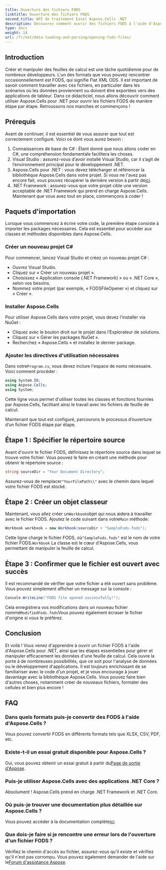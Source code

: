 ```yaml
---
title: Ouverture des fichiers FODS
linktitle: Ouverture des fichiers FODS
second_title: API de traitement Excel Aspose.Cells .NET
description: Découvrez comment ouvrir des fichiers FODS à l'aide d'Aspose.Cells pour .NET grâce à ce guide étape par étape. Idéal pour les développeurs souhaitant manipuler les données d'une feuille de calcul de manière transparente.
type: docs
weight: 14
url: /fr/net/data-loading-and-parsing/opening-fods-files/
---
```

## Introduction
Créer et manipuler des feuilles de calcul est une tâche quotidienne pour de nombreux développeurs. L'un des formats que vous pouvez rencontrer occasionnellement est FODS, qui signifie Flat XML ODS. Il est important de savoir comment travailler avec ces fichiers, en particulier dans les scénarios où les données proviennent ou doivent être exportées vers des applications de tableur. Dans ce didacticiel, nous allons découvrir comment utiliser Aspose.Cells pour .NET pour ouvrir les fichiers FODS de manière étape par étape. Retroussons nos manches et commençons !
## Prérequis
Avant de continuer, il est essentiel de vous assurer que tout est correctement configuré. Voici ce dont vous aurez besoin :
1. Connaissances de base de C# : Étant donné que nous allons coder en C#, une compréhension fondamentale facilitera les choses.
2. Visual Studio : assurez-vous d’avoir installé Visual Studio, car il s’agit de l’environnement principal pour le développement .NET.
3.  Aspose.Cells pour .NET : vous devez télécharger et référencer la bibliothèque Aspose.Cells dans votre projet. Si vous ne l'avez pas encore fait, vous pouvez récupérer la dernière version à partir de[ici](https://releases.aspose.com/cells/net/).
4. .NET Framework : assurez-vous que votre projet cible une version acceptable de .NET Framework qui prend en charge Aspose.Cells.
Maintenant que vous avez tout en place, commençons à coder !
## Paquets d'importation
Lorsque vous commencez à écrire votre code, la première étape consiste à importer les packages nécessaires. Cela est essentiel pour accéder aux classes et méthodes disponibles dans Aspose.Cells.
### Créer un nouveau projet C#
Pour commencer, lancez Visual Studio et créez un nouveau projet C# :
- Ouvrez Visual Studio.
- Cliquez sur « Créer un nouveau projet ».
- Choisissez « Application console (.NET Framework) » ou « .NET Core », selon vos besoins.
- Nommez votre projet (par exemple, « FODSFileOpener ») et cliquez sur « Créer ».
### Installer Aspose.Cells
Pour utiliser Aspose.Cells dans votre projet, vous devez l'installer via NuGet :
- Cliquez avec le bouton droit sur le projet dans l’Explorateur de solutions.
- Cliquez sur « Gérer les packages NuGet ».
- Recherchez « Aspose.Cells » et installez le dernier package.
### Ajouter les directives d'utilisation nécessaires
 Dans votre`Program.cs`, vous devez inclure l'espace de noms nécessaire. Voici comment procéder :
```csharp
using System.IO;
using Aspose.Cells;
using System;
```
Cette ligne vous permet d'utiliser toutes les classes et fonctions fournies par Aspose.Cells, facilitant ainsi le travail avec les fichiers de feuille de calcul.

Maintenant que tout est configuré, parcourons le processus d’ouverture d’un fichier FODS étape par étape.
## Étape 1 : Spécifier le répertoire source
Avant d'ouvrir le fichier FODS, définissez le répertoire source dans lequel se trouve votre fichier. Vous pouvez le faire en créant une méthode pour obtenir le répertoire source :
```csharp
string sourceDir = "Your Document Directory";
```
 Assurez-vous de remplacer`"YourFilePath\\"` avec le chemin dans lequel votre fichier FODS est stocké.
## Étape 2 : Créer un objet classeur
 Maintenant, vous allez créer un`Workbook`objet qui nous aidera à travailler avec le fichier FODS. Ajoutez le code suivant dans votre`Main` méthode:
```csharp
Workbook workbook = new Workbook(sourceDir + "SampleFods.fods");
```
 Cette ligne charge le fichier FODS, où`"SampleFods.fods"` est le nom de votre fichier FODS.`Workbook` La classe est le cœur d'Aspose.Cells, vous permettant de manipuler la feuille de calcul.
## Étape 3 : Confirmer que le fichier est ouvert avec succès
Il est recommandé de vérifier que votre fichier a été ouvert sans problème. Vous pouvez simplement afficher un message sur la console :
```csharp
Console.WriteLine("FODS file opened successfully!");
```

 Cela enregistrera vos modifications dans un nouveau fichier nommé`ModifiedFods.fods`Vous pouvez également écraser le fichier d'origine si vous le préférez.
## Conclusion
Et voilà ! Vous venez d'apprendre à ouvrir un fichier FODS à l'aide d'Aspose.Cells pour .NET, ainsi que les étapes essentielles pour gérer et manipuler efficacement les données d'une feuille de calcul. Cela ouvre la porte à de nombreuses possibilités, que ce soit pour l'analyse de données ou le développement d'applications.
Il est toujours enrichissant de se familiariser avec le code d'un projet, et je vous encourage à jouer davantage avec la bibliothèque Aspose.Cells. Vous pouvez faire bien d'autres choses, notamment créer de nouveaux fichiers, formater des cellules et bien plus encore !
## FAQ
### Dans quels formats puis-je convertir des FODS à l'aide d'Aspose.Cells ?
Vous pouvez convertir FODS en différents formats tels que XLSX, CSV, PDF, etc.
### Existe-t-il un essai gratuit disponible pour Aspose.Cells ?
 Oui, vous pouvez obtenir un essai gratuit à partir du[Page de sortie d'Aspose](https://releases.aspose.com/).
### Puis-je utiliser Aspose.Cells avec des applications .NET Core ?
Absolument ! Aspose.Cells prend en charge .NET Framework et .NET Core.
### Où puis-je trouver une documentation plus détaillée sur Aspose.Cells ?
 Vous pouvez accéder à la documentation complète[ici](https://reference.aspose.com/cells/net/).
### Que dois-je faire si je rencontre une erreur lors de l'ouverture d'un fichier FODS ?
 Vérifiez le chemin d'accès au fichier, assurez-vous qu'il existe et vérifiez qu'il n'est pas corrompu. Vous pouvez également demander de l'aide sur le[Forum d'assistance Aspose](https://forum.aspose.com/c/cells/9).